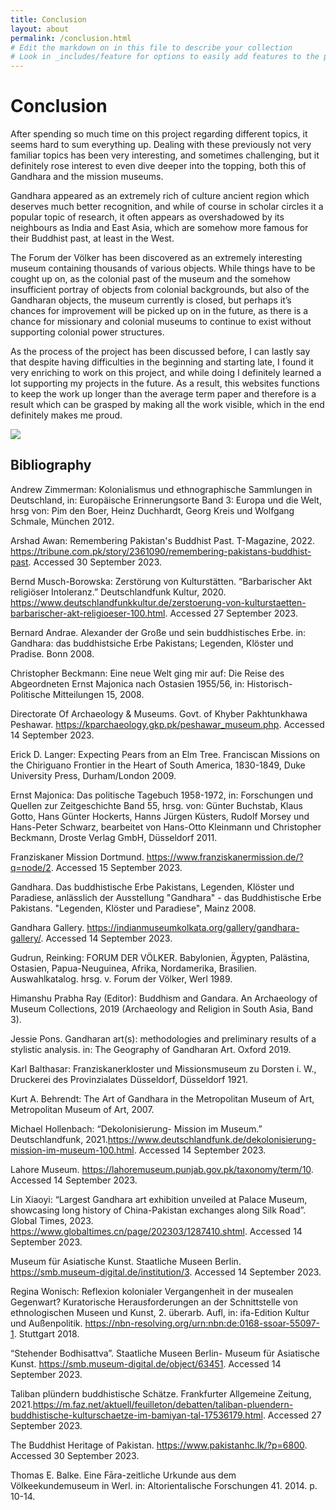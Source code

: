 ```yaml
---
title: Conclusion
layout: about
permalink: /conclusion.html
# Edit the markdown on in this file to describe your collection
# Look in _includes/feature for options to easily add features to the page
---
```


# Conclusion
After spending so much time on this project regarding different topics, it seems hard to sum everything up. Dealing with these previously not very familiar topics has been very interesting, and sometimes challenging, but it definitely rose interest to even dive deeper into the topping, both this of Gandhara and the mission museums.

Gandhara appeared as an extremely rich of culture ancient region which deserves much better recognition, and while of course in scholar circles it a popular topic of research, it often appears as overshadowed by its neighbours as India and East Asia, which are somehow more famous for their Buddhist past, at least in the West.

The Forum der Völker has been discovered as an extremely interesting museum containing thousands of various objects. While things have to be cought up on, as the colonial past of the museum and the somehow insufficient portray of objects from colonial backgrounds, but also of the Gandharan objects, the museum currently is closed, but perhaps it’s chances for improvement will be picked up on in the future, as there is a chance for missionary and colonial museums to continue to exist without supporting colonial power structures.

As the process of the project has been discussed before, I can lastly say that despite having difficulties in the beginning and starting late, I found it very enriching to work on this project, and while doing I definitely learned a lot supporting my projects in the future.
As a result, this websites functions to keep the work up longer than the average term paper and therefore is a result which can be grasped by making all the work visible, which in the end definitely makes me proud.

![](/Art-of-Gandhara/assets/buddha.jpg)

## Bibliography

Andrew Zimmerman: Kolonialismus und ethnographische Sammlungen in Deutschland, in: Europäische Erinnerungsorte Band 3: Europa und die Welt, hrsg von:  Pim den Boer, Heinz Duchhardt, Georg Kreis und Wolfgang Schmale, München 2012. 

Arshad Awan: Remembering Pakistan's Buddhist Past. T-Magazine, 2022. 
https://tribune.com.pk/story/2361090/remembering-pakistans-buddhist-past. Accessed 30 September 2023. 

Bernd Musch-Borowska: Zerstörung von Kulturstätten. “Barbarischer Akt religiöser Intoleranz.” Deutschlandfunk Kultur, 2020. https://www.deutschlandfunkkultur.de/zerstoerung-von-kulturstaetten-barbarischer-akt-religioeser-100.html. Accessed  27 September 2023. 

Bernard Andrae. Alexander der Große und sein buddhistisches Erbe. in: Gandhara: das buddhistsiche Erbe Pakistans; Legenden, Klöster und Pradise. Bonn 2008.

Christopher Beckmann: Eine neue Welt ging mir auf: Die Reise des Abgeordneten Ernst Majonica nach Ostasien 1955/56, in: Historisch-Politische Mitteilungen 15, 2008. 

Directorate Of Archaeology & Museums. Govt. of Khyber Pakhtunkhawa Peshawar. https://kparchaeology.gkp.pk/peshawar_museum.php. Accessed 14 September 2023. 

Erick D. Langer: Expecting Pears from an Elm Tree. Franciscan Missions on the Chiriguano Frontier in the Heart of South America, 1830-1849, Duke University Press, Durham/London 2009. 

Ernst Majonica: Das politische Tagebuch 1958-1972, in: Forschungen und Quellen zur Zeitgeschichte Band 55, hrsg. von: Günter Buchstab, Klaus Gotto, Hans Günter Hockerts, Hanns Jürgen Küsters, Rudolf Morsey und Hans-Peter Schwarz, bearbeitet von Hans-Otto Kleinmann und Christopher Beckmann, Droste Verlag GmbH, Düsseldorf 2011. 

Franziskaner Mission Dortmund. https://www.franziskanermission.de/?q=node/2. Accessed 15 September 2023. 

Gandhara. Das buddhistische Erbe Pakistans, Legenden, Klöster und Paradiese,  anlässlich der Ausstellung "Gandhara" - das Buddhistische Erbe Pakistans. "Legenden, Klöster und Paradiese", Mainz 2008. 

Gandhara Gallery. https://indianmuseumkolkata.org/gallery/gandhara-gallery/. Accessed 14 September 2023. 

Gudrun, Reinking: FORUM DER VÖLKER. Babylonien, Ägypten, Palästina, Ostasien, Papua-Neuguinea, Afrika, Nordamerika, Brasilien. Auswahlkatalog. hrsg. v. Forum der Völker, Werl 1989. 

Himanshu Prabha Ray (Editor): Buddhism and Gandara. An Archaeology of Museum Collections, 2019 (Archaeology and Religion in South Asia, Band 3). 

Jessie Pons. Gandharan art(s): methodologies and preliminary results of a stylistic analysis. in: The Geography of Gandharan Art. Oxford 2019.

Karl Balthasar: Franziskanerkloster und Missionsmuseum zu Dorsten i. W., Druckerei des Provinzialates Düsseldorf, Düsseldorf 1921. 

Kurt A. Behrendt: The Art of Gandhara in the Metropolitan Museum of Art, Metropolitan Museum of Art, 2007. 

Michael Hollenbach: “Dekolonisierung- Mission im Museum.” Deutschlandfunk, 2021.https://www.deutschlandfunk.de/dekolonisierung-mission-im-museum-100.html. Accessed 14 September 2023. 

Lahore Museum. https://lahoremuseum.punjab.gov.pk/taxonomy/term/10. Accessed 14 September 2023. 

Lin Xiaoyi: “Largest Gandhara art exhibition unveiled at Palace Museum, showcasing long history of China-Pakistan exchanges along Silk Road”. Global Times, 2023.  https://www.globaltimes.cn/page/202303/1287410.shtml. Accessed 14 September 2023. 

Museum für Asiatische Kunst. Staatliche Museen Berlin. https://smb.museum-digital.de/institution/3. Accessed 14 September 2023.

Regina Wonisch:  Reflexion kolonialer Vergangenheit in der musealen Gegenwart? Kuratorische Herausforderungen an der Schnittstelle von ethnologischen Museen und Kunst, 2. überarb. Aufl, in:  ifa-Edition Kultur und Außenpolitik. 
https://nbn-resolving.org/urn:nbn:de:0168-ssoar-55097-1. Stuttgart 2018.

“Stehender Bodhisattva”. Staatliche Museen Berlin- Museum für Asiatische Kunst. https://smb.museum-digital.de/object/63451. Accessed 14 September 2023.

Taliban plündern buddhistische Schätze. Frankfurter Allgemeine Zeitung, 2021.https://m.faz.net/aktuell/feuilleton/debatten/taliban-pluendern-buddhistische-kulturschaetze-im-bamiyan-tal-17536179.html. Accessed 27 September 2023.

The Buddhist Heritage of Pakistan. https://www.pakistanhc.lk/?p=6800. Accessed 30 September 2023. 

Thomas E. Balke. Eine Fāra-zeitliche Urkunde aus dem Völkeekundemuseum in Werl. in: Altorientalische Forschungen 41. 2014. p. 10-14.
